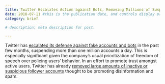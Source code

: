 ```yaml
---
title: Twitter Escalates Action against Bots, Removing Millions of Suspicious Accounts
date: 2018-07-11 #this is the publication date, and controls display order.
category: brief

# description: meta description for post.

---
```


 Twitter has [escalated its defense against fake accounts and bots][link] in the past few months, suspending more than one million accounts a day. This is especially significant given the company’s usual prioritization of freedom of speech over policing users’ behavior. In an effort to promote trust amongst active users, Twitter has already [removed large amounts of inactive or suspicious follower accounts][link2] thought to be promoting disinformation and spam.

 [link]: https://www.washingtonpost.com/technology/2018/07/06/twitter-is-sweeping-out-fake-accounts-like-never-before-putting-user-growth-risk/?noredirect=on&utm_term=.56914abaea4f

 [link2]: https://www.washingtonpost.com/technology/2018/07/11/get-ready-your-twitter-followers-are-about-drop/?utm_term=.9c0bbff63d8b
